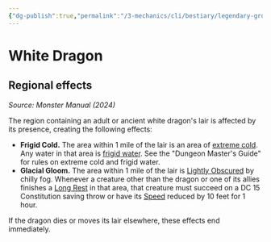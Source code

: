 ```yaml
---
{"dg-publish":true,"permalink":"/3-mechanics/cli/bestiary/legendary-group/white-dragon-xmm/","tags":["ttrpg-cli/compendium/src/5e/xmm","ttrpg-cli/monster/legendary-group"],"created":"2025-02-22T12:02:28.564-05:00","updated":"2025-02-26T17:46:11.447-05:00"}
---
```


# White Dragon

## Regional effects
_Source: Monster Manual (2024)_

The region containing an adult or ancient white dragon's lair is affected by its presence, creating the following effects:

- **Frigid Cold.** The area within 1 mile of the lair is an area of [extreme cold](3-Mechanics/CLI/traps-hazards/extreme-cold-xdmg.md). Any water in that area is [frigid water](3-Mechanics/CLI/traps-hazards/frigid-water-xdmg.md). See the "Dungeon Master's Guide" for rules on extreme cold and frigid water.  
- **Glacial Gloom.** The area within 1 mile of the lair is [Lightly Obscured](3-Mechanics/CLI/rules/variant-rules/lightly-obscured-xphb.md) by chilly fog. Whenever a creature other than the dragon or one of its allies finishes a [Long Rest](3-Mechanics/CLI/rules/variant-rules/long-rest-xphb.md) in that area, that creature must succeed on a DC 15 Constitution saving throw or have its [Speed](3-Mechanics/CLI/rules/variant-rules/speed-xphb.md) reduced by 10 feet for 1 hour.  

If the dragon dies or moves its lair elsewhere, these effects end immediately.